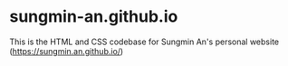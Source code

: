 # sungmin-an.github.io
This is the HTML and CSS codebase for Sungmin An's personal website (https://sungmin.an.github.io/)
